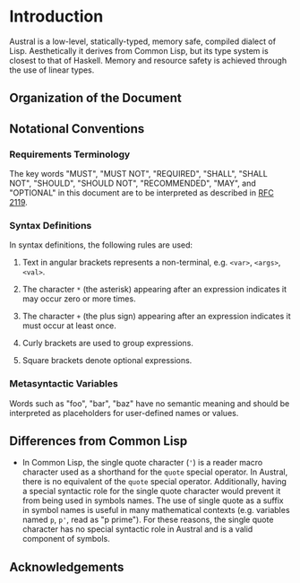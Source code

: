 # Introduction

Austral is a low-level, statically-typed, memory safe, compiled dialect of
Lisp. Aesthetically it derives from Common Lisp, but its type system is closest
to that of Haskell. Memory and resource safety is achieved through the use of
linear types.

## Organization of the Document

## Notational Conventions

### Requirements Terminology

The key words "MUST", "MUST NOT", "REQUIRED", "SHALL", "SHALL NOT", "SHOULD",
"SHOULD NOT", "RECOMMENDED", "MAY", and "OPTIONAL" in this document are to be
interpreted as described in [RFC 2119][rfc2119].

### Syntax Definitions

In syntax definitions, the following rules are used:

1. Text in angular brackets represents a non-terminal, e.g. `<var>`, `<args>`,
   `<val>`.

2. The character `*` (the asterisk) appearing after an expression indicates it
   may occur zero or more times.

3. The character `+` (the plus sign) appearing after an expression indicates it must occur at least once.

4. Curly brackets are used to group expressions.

5. Square brackets denote optional expressions.

### Metasyntactic Variables

Words such as "foo", "bar", "baz" have no semantic meaning and should be
interpreted as placeholders for user-defined names or values.

## Differences from Common Lisp

- In Common Lisp, the single quote character (`'`) is a reader macro character
  used as a shorthand for the `quote` special operator. In Austral, there is no
  equivalent of the `quote` special operator. Additionally, having a special
  syntactic role for the single quote character would prevent it from being used
  in symbols names.  The use of single quote as a suffix in symbol names is
  useful in many mathematical contexts (e.g. variables named `p`, `p'`, read as
  "p prime"). For these reasons, the single quote character has no special
  syntactic role in Austral and is a valid component of symbols.

## Acknowledgements

[rfc2119]: https://tools.ietf.org/html/rfc2119
